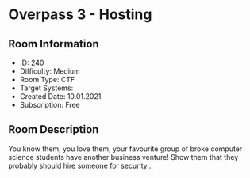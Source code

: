 ﻿# Overpass 3 - Hosting

## Room Information
- ID: 240
- Difficulty: Medium
- Room Type: CTF
- Target Systems: 
- Created Date: 10.01.2021
- Subscription: Free

## Room Description
You know them, you love them, your favourite group of broke computer science students have another business venture! Show them that they probably should hire someone for security...
